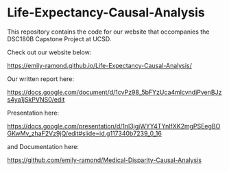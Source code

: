 # Life-Expectancy-Causal-Analysis
This repository contains the code for our website that occompanies the DSC180B Capstone Project at UCSD. 

Check out our website below: 

https://emily-ramond.github.io/Life-Expectancy-Causal-Analysis/

Our written report here: 

https://docs.google.com/document/d/1cvPz98_5bFYzUca4mlcvndjPvenBJzs4ya1jSkPVNS0/edit

Presentation here: 

https://docs.google.com/presentation/d/1nl3jgjWYY4TYnlfXK2mgPSEegBOGKwMv_zhaF2Vz9jQ/edit#slide=id.g117340b7239_0_16

and Documentation here: 

https://github.com/emily-ramond/Medical-Disparity-Causal-Analysis
